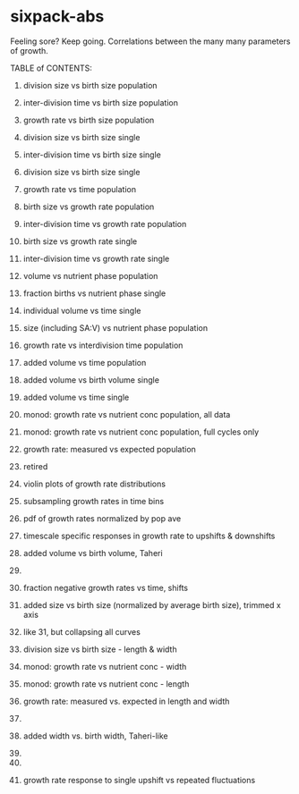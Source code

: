 # sixpack-abs
Feeling sore? Keep going. Correlations between the many many parameters of growth.


TABLE of CONTENTS:

1. division size vs birth size  			population
2. inter-division time vs birth size 		population
3. growth rate vs birth size				population
4. division size vs birth size				single
5. inter-division time vs birth size		single
6. division size vs birth size				single

7. growth rate vs time 						population
8. birth size vs growth rate				population
9. inter-division time vs growth rate		population
10. birth size vs growth rate				single
11. inter-division time vs growth rate  	single

12. volume vs nutrient phase				population
13. fraction births vs nutrient phase		single
14. individual volume vs time 				single
15. size (including SA:V) vs nutrient phase population
16. growth rate vs interdivision time 		population

17. added volume vs time 					population
18. added volume vs birth volume			single
19. added volume vs time 					single

20. monod: growth rate vs nutrient conc		population, all data
21. monod: growth rate vs nutrient conc		population, full cycles only
22. growth rate: measured vs expected		population
23. retired

24. violin plots of growth rate distributions
25. subsampling growth rates in time bins	
26. pdf of growth rates normalized by pop ave
27. timescale specific responses in growth rate to upshifts & downshifts
28. added volume vs birth volume, Taheri	
29.
30. fraction negative growth rates vs time, shifts 
31. added size vs birth size (normalized by average birth size), trimmed x axis
32. like 31, but collapsing all curves

33. division size vs birth size - length & width
34. monod: growth rate vs nutrient conc - width 
35. monod: growth rate vs nutrient conc - length
36. growth rate: measured vs. expected in length and width
37.
38. added width vs. birth width, Taheri-like
39.
40.
41. growth rate response to single upshift vs repeated fluctuations





